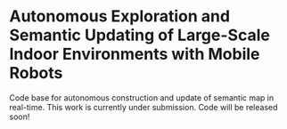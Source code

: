 # Autonomous Exploration and Semantic Updating of Large-Scale Indoor Environments with Mobile Robots​​
Code base for autonomous construction and update of semantic map in real-time. This work is currently under submission. Code will be released soon!
